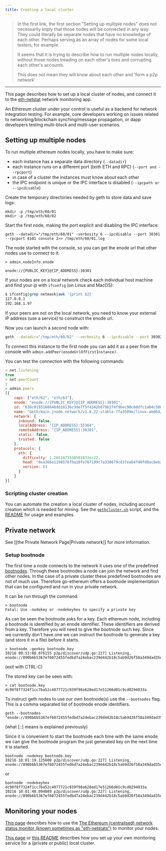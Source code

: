 ```yaml
---
title: Creating a local cluster
---
```


<!-- TODO: Redirects -->

> In the first link, the first section "Setting up multiple nodes" does not necessarily imply that those nodes will be connected in any way. They could literally be separate nodes that have no knowledge of each other. Perhaps serving as an array of nodes for some local testers, for example.
>
> It seems that it is trying to describe how to run multiple nodes locally, without those nodes treading on each other's toes and corrupting each other's accounts.
>
> This does not mean they will know about each other and 'form a p2p network'

* * *

This page describes how to set up a local cluster of nodes, and connect it to the [eth-netstat](https://github.com/cubedro/eth-netstats) network monitoring app.

An Ethereum cluster under your control is useful as a backend for network integration testing. For example, core developers working on issues related to networking/blockchain synching/message propagation, or dapp developers testing multi-block and multi-user scenarios.

## Setting up multiple nodes

To run multiple ethereum nodes locally, you have to make sure:

-   each instance has a separate data directory (`--datadir`)
-   each instance runs on a different port (both ETH and RPC) (`--port and --rpcport`)
-   in case of a cluster the instances must know about each other
-   the IPC endpoint is unique or the IPC interface is disabled (`--ipcpath or --ipcdisable`)

Create the temporary directories needed by geth to store data and save logs:

<!-- TODO: Why `60` -->

```shell
mkdir -p /tmp/eth/60/01
mkdir -p /tmp/eth/60/02
```

Start the first node, making the port explicit and disabling the IPC interface:

```shell
geth --datadir="/tmp/eth/60/01" -verbosity 6 --ipcdisable --port 30301 --rpcport 8101 console 2>> /tmp/eth/60/01.log
```

The node started with the console, so you can get the enode url that other nodes use to connect to it:

```shell
> admin.nodeInfo.enode

enode://{PUBLIC_KEY}@{IP_ADDRESS}:30301
```

If your nodes are on a local network check each individual host machine and find your ip with `ifconfig` (on Linux and MacOS):

```bash
$ ifconfig|grep netmask|awk '{print $2}'
127.0.0.1
192.168.1.97
```

If your peers are not on the local network, you need to know your external IP address (use a service) to construct the enode url.

Now you can launch a second node with:

```bash
geth --datadir="/tmp/eth/60/02" --verbosity 6 --ipcdisable --port 30302 --rpcport 8102 console 2>> /tmp/eth/60/02.log
```

To connect this instance to the first node you can add it as a peer from the console with `admin.addPeer(enodeUrlOfFirstInstance)`.

You can test the connection with the following commands:

```javascript
> net.listening
true
> net.peerCount
2
> admin.peers
[{
    caps: ["eth/62", "eth/63"],
    enode: "enode://{PUBLIC_KEY}@{IP_ADDRESS}:30301",
    id: "638c0193168646dd18136c3de7f5f4342b879b274f9bec90c60dfc1a04c50051",
    name: "Geth/main.jnode.network/v1.8.22-stable-7fa3509e/linux-amd64/go1.11.5",
    network: {
      inbound: false,
      localAddress: "{IP_ADDRESS}:55364",
      remoteAddress: "{IP_ADDRESS}:30301",
      static: false,
      trusted: false
    },
    protocols: {
      eth: {
        difficulty: 1.2651073550501831e+22,
        head: "0xa366e1198576fba10fe767199c7a330679cd37eab4f40fd8ac6eb2c84b7d3d0b",
        version: 63
      }
    }
}]
```

### Scripting cluster creation

You can automate the creation a local cluster of nodes, including account creation which is needed for mining. See the [`gethcluster.sh`](https://github.com/ethersphere/eth-utils/blob/master/gethcluster.sh) script, and the [README](https://github.com/ethersphere/eth-utils/blob/master/README.md) for usage and examples.

## Private network

<!-- TODO: Bring in -->

See \[[the Private Network Page|Private network]] for more information.

### Setup bootnode

The first time a node connects to the network it uses one of the predefined [bootnodes](https://github.com/ethereum/go-ethereum/blob/master/params/bootnodes.go). Through these bootnodes a node can join the network and find other nodes. In the case of a private cluster these predefined bootnodes are not of much use. Therefore go-ethereum offers a bootnode implementation that can be configured and run in your private network.

It can be run through the command.

    > bootnode
    Fatal: Use -nodekey or -nodekeyhex to specify a private key

As can be seen the bootnode asks for a key. Each ethereum node, including a bootnode is identified by an enode identifier. These identifiers are derived from a key. Therefore you will need to give the bootnode such key. Since we currently don't have one we can instruct the bootnode to generate a key (and store it in a file) before it starts.

    > bootnode -genkey bootnode.key
    I0216 09:53:08.076155 p2p/discover/udp.go:227] Listening, enode://890b6b5367ef6072455fedbd7a24ebac239d442b18c5ab9d26f58a349dad35ee5783a0dd543e4f454fed22db9772efe28a3ed6f21e75674ef6203e47803da682@[::]:30301

(exit with CTRL-C)

The stored key can be seen with:

    > cat bootnode.key
    dc90f8f7324f1cc7ba52c4077721c939f98a628ed17e51266d01c9cd0294033a

To instruct geth nodes to use our own bootnode(s) use the `--bootnodes` flag. This is a comma separated list of bootnode enode identifiers.

    geth --bootnodes "enode://890b6b5367ef6072455fedbd7a24ebac239d442b18c5ab9d26f58a349dad35ee5783a0dd543e4f454fed22db9772efe28a3ed6f21e75674ef6203e47803da682@[::]:30301"

(what [::] means is explained previously)

Since it is convenient to start the bootnode each time with the same enode we can give the bootnode program the just generated key on the next time it is started.

    bootnode -nodekey bootnode.key
    I0216 10:01:19.125600 p2p/discover/udp.go:227] Listening, enode://890b6b5367ef6072455fedbd7a24ebac239d442b18c5ab9d26f58a349dad35ee5783a0dd543e4f454fed22db9772efe28a3ed6f21e75674ef6203e47803da682@[::]:30301

or

    bootnode -nodekeyhex dc90f8f7324f1cc7ba52c4077721c939f98a628ed17e51266d01c9cd0294033a
    I0216 10:01:40.094089 p2p/discover/udp.go:227] Listening, enode://890b6b5367ef6072455fedbd7a24ebac239d442b18c5ab9d26f58a349dad35ee5783a0dd543e4f454fed22db9772efe28a3ed6f21e75674ef6203e47803da682@[::]:30301

## Monitoring your nodes

[This page](https://github.com/ethereum/wiki/wiki/Network-Status) describes how to use the [The Ethereum (centralised) network status monitor (known sometimes as "eth-netstats")](http://stats.ethdev.com) to monitor your nodes.

[This page](Setting-up-monitoring-on-local-cluster) or [this README](https://github.com/ethersphere/eth-utils)
describes how you set up your own monitoring service for a (private or public) local cluster.
